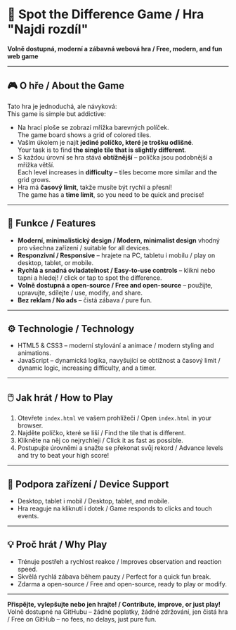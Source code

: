 # 🔎 Spot the Difference Game / Hra "Najdi rozdíl"

**Volně dostupná, moderní a zábavná webová hra / Free, modern, and fun web game**  

---

## 🎮 O hře / About the Game
Tato hra je jednoduchá, ale návyková:  
This game is simple but addictive:  

- Na hrací ploše se zobrazí mřížka barevných políček.  
  The game board shows a grid of colored tiles.  
- Vaším úkolem je najít **jediné políčko, které je trošku odlišné**.  
  Your task is to find **the single tile that is slightly different**.  
- S každou úrovní se hra stává **obtížnější** – políčka jsou podobnější a mřížka větší.  
  Each level increases in **difficulty** – tiles become more similar and the grid grows.  
- Hra má **časový limit**, takže musíte být rychlí a přesní!  
  The game has a **time limit**, so you need to be quick and precise!  

---

## 🌟 Funkce / Features
- **Moderní, minimalistický design / Modern, minimalist design** vhodný pro všechna zařízení / suitable for all devices.  
- **Responzivní / Responsive** – hrajete na PC, tabletu i mobilu / play on desktop, tablet, or mobile.  
- **Rychlá a snadná ovladatelnost / Easy-to-use controls** – klikni nebo tapni a hledej! / click or tap to spot the difference.  
- **Volně dostupná a open-source / Free and open-source** – použijte, upravujte, sdílejte / use, modify, and share.  
- **Bez reklam / No ads** – čistá zábava / pure fun.  

---

## ⚙️ Technologie / Technology
- HTML5 & CSS3 – moderní stylování a animace / modern styling and animations.  
- JavaScript – dynamická logika, navyšující se obtížnost a časový limit / dynamic logic, increasing difficulty, and a timer.  

---

## 🖱️ Jak hrát / How to Play
1. Otevřete `index.html` ve vašem prohlížeči / Open `index.html` in your browser.  
2. Najděte políčko, které se liší / Find the tile that is different.  
3. Klikněte na něj co nejrychleji / Click it as fast as possible.  
4. Postupujte úrovněmi a snažte se překonat svůj rekord / Advance levels and try to beat your high score!  

---

## 📱 Podpora zařízení / Device Support
- Desktop, tablet i mobil / Desktop, tablet, and mobile.  
- Hra reaguje na kliknutí i dotek / Game responds to clicks and touch events.  

---

## 💡 Proč hrát / Why Play
- Trénuje postřeh a rychlost reakce / Improves observation and reaction speed.  
- Skvělá rychlá zábava během pauzy / Perfect for a quick fun break.  
- Zdarma a open-source / Free and open-source, ready to play or modify.  

---

**Přispějte, vylepšujte nebo jen hrajte! / Contribute, improve, or just play!**  
Volně dostupné na GitHubu – žádné poplatky, žádné zdržování, jen čistá hra / Free on GitHub – no fees, no delays, just pure fun.  
